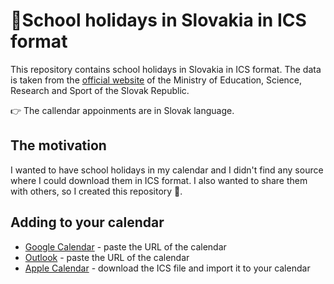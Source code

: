 # 🎒School holidays in Slovakia in ICS format
This repository contains school holidays in Slovakia in ICS format.
The data is taken from the [official website](https://www.minedu.sk/terminy-prazdnin/) of the Ministry of Education, Science, Research and Sport of the Slovak Republic.

👉 The callendar appoinments are in Slovak language.

## The motivation
I wanted to have school holidays in my calendar and I didn't find any source where I could download them in ICS format.
I also wanted to share them with others, so I created this repository 💪.


## Adding to your calendar
- [Google Calendar](https://calendar.google.com/calendar/r/settings/addbyurl) - paste the URL of the calendar
- [Outlook](https://support.office.com/en-us/article/import-or-subscribe-to-a-calendar-in-outlook-com-cff1429c-5af6-41ec-a5b4-74f2c278e98c) - paste the URL of the calendar
- [Apple Calendar](https://support.apple.com/guide/calendar/import-and-export-calendars-icl1022/mac) - download the ICS file and import it to your calendar
